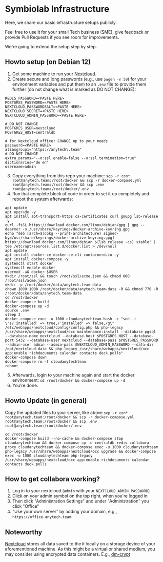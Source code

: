 # Symbiolab Infrastructure

Here, we share our basic infrastructure setups publicly.

Feel free to use it for your small Tech business (SME), give feedback or provide Pull Requests if you see room for improvements. 

We're going to extend the setup step by step.

## Howto setup (on Debian 12)

1. Get some machine to run your [Nextcloud](https://nextcloud.com).
2. Create secure and long passwords (e.g., use `pwgen -n 50`) for your environment variables and put them to an `.env` file to provide them further (do not change what is marked as DO NOT CHANGE): 
```
REDIS_PASSWORD=<PASTE HERE>
POSTGRES_PASSWORD=<PASTE HERE>
NEXTCLOUD_PASSWORDSALT=<PASTE HERE>
NEXTCLOUD_SECRET=<PASTE HERE>
NEXTCLOUD_ADMIN_PASSWORD=<PASTE HERE>

# DO NOT CHANGE
POSTGRES_USER=nextcloud
POSTGRES_HOST=centraldb

# for Nextcloud office: CHANGE up to your needs
password=<PASTE HERE>
aliasgroup1="https://anytech\.team"
# DO NOT CHANGE
extra_params="--o:ssl.enable=false --o:ssl.termination=true"
dictionaries='de en'
username=admin
```
3. Copy everything from this repo your machine: `scp -r con* root@anytech.team:/root/docker && scp -r docker-compose.yml root@anytech.team:/root/docker && scp .env root@anytech.team:/root/docker/.env`
4. Run that complete block of code in order to set it up completely and reboot the system afterwards:
```
apt update
apt upgrade -y
apt install apt-transport-https ca-certificates curl gnupg lsb-release -y
curl -fsSL https://download.docker.com/linux/debian/gpg | gpg --dearmor -o /usr/share/keyrings/docker-archive-keyring.gpg
echo "deb [arch=$(dpkg --print-architecture) signed-by=/usr/share/keyrings/docker-archive-keyring.gpg] https://download.docker.com/linux/debian $(lsb_release -cs) stable" | tee /etc/apt/sources.list.d/docker.list > /dev/null
apt update
apt install docker-ce docker-ce-cli containerd.io -y
apt install docker-compose -y
systemctl start docker
systemctl enable docker
usermod -aG docker $USER
mkdir /root/ssl && touch /root/ssl/acme.json && chmod 600 /root/ssl/acme.json
mkdir -p /root/docker/data/anytech.team-data
chown 1000:1000 /root/docker/data/anytech.team-data -R && chmod 770 -R /root/docker/data/anytech.team-data
cd /root/docker
docker-compose build
docker-compose up -d
source .env
sleep 2
docker-compose exec -u 1000 cloudanytechteam bash -c "sed -i \"s/'installed' => true,/'installed' => false,/g\" /etc/webapps/nextcloud/config/config.php && php-legacy /usr/share/webapps/nextcloud/occ maintenance:install --database pgsql --database-name nextcloud --database-host $POSTGRES_HOST --database-port 5432 --database-user nextcloud --database-pass $POSTGRES_PASSWORD --admin-user admin --admin-pass $NEXTCLOUD_ADMIN_PASSWORD --data-dir /opt/nextcloud-data && php-legacy /usr/share/webapps/nextcloud/occ app:enable richdocuments calendar contacts deck polls"
docker-compose down 
docker-compose rm -f cloudanytechteam
reboot
```
5. Afterwards, login to your machine again and start the docker environment: `cd /root/docker && docker-compose up -d`
6. You're done.

## Howto Update (in general)
Copy the updated files to your server, like above ``scp -r con* root@anytech.team:/root/docker && scp -r docker-compose.yml root@anytech.team:/root/docker && scp .env root@anytech.team:/root/docker/.env``
```
cd /root/docker
docker-compose build --no-cache && docker-compose stop cloudanytechteam && docker-compose up -d centraldb redis collabora proxy cloudanytechteam && docker-compose exec -u 1000 cloudanytechteam php-legacy /usr/share/webapps/nextcloud/occ upgrade && docker-compose exec -u 1000 cloudanytechteam php-legacy /usr/share/webapps/nextcloud/occ app:enable richdocuments calendar contacts deck polls
```

## How to get collabora working?
1. Log in to your nextcloud (`admin` with your `NEXTCLOUD_ADMIN_PASSWORD`)
2. Click on your admin symbol on the top right, when you're logged in
3. Then click "Administration Settings" and under "Administration" you click "Office"
4. "Use your own server" by adding your domain, e.g., `https://office.anytech.team`

## Noteworthy

[Nextcloud](https://nextcloud.com) stores all data saved to the it locally on a storage device of your aforementioned machine. As this might be a virtual or shared medium, you may consider using encrypted data containers. E.g., [dm-crypt](https://gitlab.com/cryptsetup/cryptsetup/-/wikis/DMCrypt)